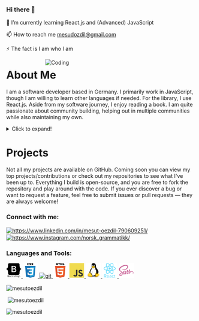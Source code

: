 ### Hi there 👋

🌱 I’m currently learning React.js and (Advanced) JavaScript

📫 How to reach me mesudozdil@gmail.com

⚡ The fact is I am who I am

<img align="right" alt="Coding" width="400" src="https://mir-s3-cdn-cf.behance.net/project_modules/disp/59303763700641.5ab98ff858d38.gif">

# **About Me**
I am a software developer based in Germany. I primarily work in JavaScript, though I am willing to learn other languages if needed. For the library, I use React.js. Aside from my software journey, I enjoy reading a book. I am quite passionate about community building, helping out in multiple communities while also maintaining my own.

<details>
          <summary>Click to expand!</summary>
          
          My Journey
          
Even though I was in a pretty stable financial situation right after the pandemic, I decided to pursue a new adventure. My plan was actually to apply my previous knowledge of Information Security and Systems to its relationship with Web Development. Then I suddenly found myself writing code. I searched up "learn to code for free" and came across freeCodeCamp, where I signed up and started the curriculum. While this was just intended to be a hobby, and I was considering a career in human resources, I ended up diving in full force. Within about 6 months I had completed the entire freeCodeCamp curriculum. Finding a strong love for this work, I continued to branch out. freeCodeCamp had taught me the basics of the MERN stack. I fell in love, and now use JavaScript on all of my projects. 

</details>

# **Projects**
Not all my projects are available on GitHub. Coming soon you can view my top projects/contributions or check out my repositories to see what I've been up to. Everything I build is open-source, and you are free to fork the repository and play around with the code. If you ever discover a bug or want to request a feature, feel free to submit issues or pull requests — they are always welcome!



<h3 align="left">Connect with me:</h3>
<p align="left">
<a href="https://www.linkedin.com/in/mesut-oezdil-790609251/" target="blank"><img align="center" src="https://raw.githubusercontent.com/rahuldkjain/github-profile-readme-generator/master/src/images/icons/Social/linked-in-alt.svg" alt="https://www.linkedin.com/in/mesut-oezdil-790609251/" height="30" width="40" /></a>
<a href="https://www.instagram.com/norsk_grammatikk/" target="blank"><img align="center" src="https://raw.githubusercontent.com/rahuldkjain/github-profile-readme-generator/master/src/images/icons/Social/instagram.svg" alt="https://www.instagram.com/norsk_grammatikk/" height="30" width="40" /></a>
</p>

<h3 align="left">Languages and Tools:</h3>
<p align="left"> <a href="https://getbootstrap.com" target="_blank" rel="noreferrer"> <img src="https://raw.githubusercontent.com/devicons/devicon/master/icons/bootstrap/bootstrap-plain-wordmark.svg" alt="bootstrap" width="40" height="40"/> </a> <a href="https://www.w3schools.com/css/" target="_blank" rel="noreferrer"> <img src="https://raw.githubusercontent.com/devicons/devicon/master/icons/css3/css3-original-wordmark.svg" alt="css3" width="40" height="40"/> </a> <a href="https://git-scm.com/" target="_blank" rel="noreferrer"> <img src="https://www.vectorlogo.zone/logos/git-scm/git-scm-icon.svg" alt="git" width="40" height="40"/> </a> <a href="https://www.w3.org/html/" target="_blank" rel="noreferrer"> <img src="https://raw.githubusercontent.com/devicons/devicon/master/icons/html5/html5-original-wordmark.svg" alt="html5" width="40" height="40"/> </a> <a href="https://developer.mozilla.org/en-US/docs/Web/JavaScript" target="_blank" rel="noreferrer"> <img src="https://raw.githubusercontent.com/devicons/devicon/master/icons/javascript/javascript-original.svg" alt="javascript" width="40" height="40"/> </a> <a href="https://www.linux.org/" target="_blank" rel="noreferrer"> <img src="https://raw.githubusercontent.com/devicons/devicon/master/icons/linux/linux-original.svg" alt="linux" width="40" height="40"/> </a> <a href="https://reactjs.org/" target="_blank" rel="noreferrer"> <img src="https://raw.githubusercontent.com/devicons/devicon/master/icons/react/react-original-wordmark.svg" alt="react" width="40" height="40"/> </a> <a href="https://sass-lang.com" target="_blank" rel="noreferrer"> <img src="https://raw.githubusercontent.com/devicons/devicon/master/icons/sass/sass-original.svg" alt="sass" width="40" height="40"/> </a> </p>




<p><img align="center" src="https://github-readme-streak-stats.herokuapp.com/?user=mesutoezdil&" alt="mesutoezdil" /></p>
<p>&nbsp;<img align="center" src="https://github-readme-stats.vercel.app/api?username=mesutoezdil&show_icons=true&locale=en" alt="mesutoezdil" /></p>
<p><img align="left" src="https://github-readme-stats.vercel.app/api/top-langs?username=mesutoezdil&show_icons=true&locale=en&layout=compact" alt="mesutoezdil" /></p>


<!--


https://rahuldkjain.github.io/gh-profile-readme-generator/
https://www.youtube.com/watch?v=G-EGDH50hGE&t=80s&ab_channel=RishavChanda
-->

